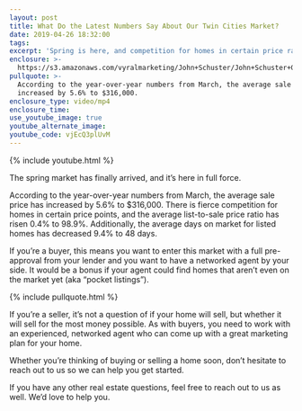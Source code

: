 ```yaml
---
layout: post
title: What Do the Latest Numbers Say About Our Twin Cities Market?
date: 2019-04-26 18:32:00
tags:
excerpt: 'Spring is here, and competition for homes in certain price ranges is fierce.'
enclosure: >-
  https://s3.amazonaws.com/vyralmarketing/John+Schuster/John+Schuster+Group-+What+Do+the+Latest+Numbers+Say+About+Our+Twin+Cities+Market_.mp4
pullquote: >-
  According to the year-over-year numbers from March, the average sale price has
  increased by 5.6% to $316,000.
enclosure_type: video/mp4
enclosure_time:
use_youtube_image: true
youtube_alternate_image:
youtube_code: vjEcQ3plUvM
---
```


{% include youtube.html %}

The spring market has finally arrived, and it’s here in full force. 

According to the year-over-year numbers from March, the average sale price has increased by 5.6% to $316,000. There is fierce competition for homes in certain price points, and the average list-to-sale price ratio has risen 0.4% to 98.9%. Additionally, the average days on market for listed homes has decreased 9.4% to 48 days. 

If you’re a buyer, this means you want to enter this market with a full pre-approval from your lender and you want to have a networked agent by your side. It would be a bonus if your agent could find homes that aren’t even on the market yet (aka “pocket listings”).

{% include pullquote.html %}

If you’re a seller, it’s not a question of if your home will sell, but whether it will sell for the most money possible. As with buyers, you need to work with an experienced, networked agent who can come up with a great marketing plan for your home. 

Whether you’re thinking of buying or selling a home soon, don’t hesitate to reach out to us so we can help you get started. 

If you have any other real estate questions, feel free to reach out to us as well. We’d love to help you. <br>